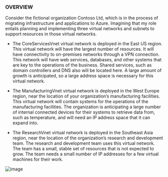 ### OVERVIEW
Consider the fictional organization Contoso Ltd, which is in the process of migrating infrastructure and applications to Azure. Imagining that my role entails planning and implementing three virtual networks and subnets to support resources in those virtual networks.

- The CoreServicesVnet virtual network is deployed in the East US region. This virtual network will have the largest number of resources. It will have connectivity to on-premises networks through a VPN connection. This network will have web services, databases, and other systems that are key to the operations of the business. Shared services, such as domain controllers and DNS also will be located here. A large amount of growth is anticipated, so a large address space is necessary for this virtual network.

- The ManufacturingVnet virtual network is deployed in the West Europe region, near the location of your organization’s manufacturing facilities. This virtual network will contain systems for the operations of the manufacturing facilities. The organization is anticipating a large number of internal connected devices for their systems to retrieve data from, such as temperature, and will need an IP address space that it can expand into.

- The ResearchVnet virtual network is deployed in the Southeast Asia region, near the location of the organization’s research and development team. The research and development team uses this virtual network. The team has a small, stable set of resources that is not expected to grow. The team needs a small number of IP addresses for a few virtual machines for their work.

![image](https://github.com/user-attachments/assets/0b6f8ec0-b323-47a4-b06c-388426b4b38c)

